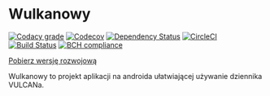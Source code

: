 # Wulkanowy

[![Codacy grade](https://img.shields.io/codacy/grade/b0365aa6584a4c1abf36141204bc8de3.svg?style=flat-square)](https://www.codacy.com/app/wulkanowy/wulkanowy)
[![Codecov](https://img.shields.io/codecov/c/github/wulkanowy/wulkanowy.svg?style=flat-square)](https://codecov.io/gh/wulkanowy/wulkanowy)
[![Dependency Status](https://www.versioneye.com/user/projects/5969ff0b0fb24f004f8c711b/badge.svg?style=flat-square)](https://www.versioneye.com/user/projects/5969ff0b0fb24f004f8c711b)
[![CircleCI](https://img.shields.io/circleci/project/github/wulkanowy/wulkanowy.svg?style=flat-square)](https://circleci.com/gh/wulkanowy/wulkanowy)
[![Build Status](https://www.bitrise.io/app/daeff1893f3c8128.svg?token=Hjm1ACamk86JDeVVJHOeqQ&branch=master)](https://www.bitrise.io/app/daeff1893f3c8128)
[![BCH compliance](https://bettercodehub.com/edge/badge/wulkanowy/wulkanowy?branch=master)](https://bettercodehub.com/)

[Pobierz wersję rozwojową](https://bitrise-redirector.herokuapp.com/v0.1/apps/daeff1893f3c8128/builds/master/artifacts/app-debug.apk)

Wulkanowy to projekt aplikacji na androida ułatwiającej używanie dziennika VULCANa.

